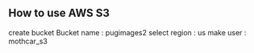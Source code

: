 ## How to use AWS S3
create bucket
Bucket name : pugimages2
select region : us
make user : mothcar_s3
